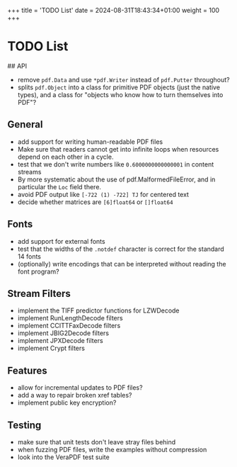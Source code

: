 +++
title = 'TODO List'
date = 2024-08-31T18:43:34+01:00
weight = 100
+++

# TODO List

## API

- remove `pdf.Data` and use `*pdf.Writer` instead of `pdf.Putter` throughout?
- splits `pdf.Object` into a class for primitive PDF objects (just the native types),
  and a class for "objects who know how to turn themselves into PDF"?

## General

- add support for writing human-readable PDF files
- Make sure that readers cannot get into infinite loops when resources
  depend on each other in a cycle.
- test that we don't write numbers like `0.6000000000000001` in content streams
- By more systematic about the use of pdf.MalformedFileError, and in
  particular the `Loc` field there.
- avoid PDF output like `[-722 (1) -722] TJ` for centered text
- decide whether matrices are `[6]float64` or `[]float64`

## Fonts

- add support for external fonts
- test that the widths of the `.notdef` character is correct for the
  standard 14 fonts
- (optionally) write encodings that can be interpreted without reading
  the font program?

## Stream Filters

- implement the TIFF predictor functions for LZWDecode
- implement RunLengthDecode filters
- implement CCITTFaxDecode filters
- implement JBIG2Decode filters
- implement JPXDecode filters
- implement Crypt filters

## Features

- allow for incremental updates to PDF files?
- add a way to repair broken xref tables?
- implement public key encryption?

## Testing

- make sure that unit tests don't leave stray files behind
- when fuzzing PDF files, write the examples without compression
- look into the VeraPDF test suite
